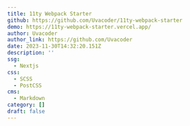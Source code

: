 ```yaml
---
title: 11ty Webpack Starter
github: https://github.com/Uvacoder/11ty-webpack-starter
demo: https://11ty-webpack-starter.vercel.app/
author: Uvacoder
author_link: https://github.com/Uvacoder
date: 2023-11-30T14:32:20.151Z
description: ''
ssg:
  - Nextjs
css:
  - SCSS
  - PostCSS
cms:
  - Markdown
category: []
draft: false
---
```

